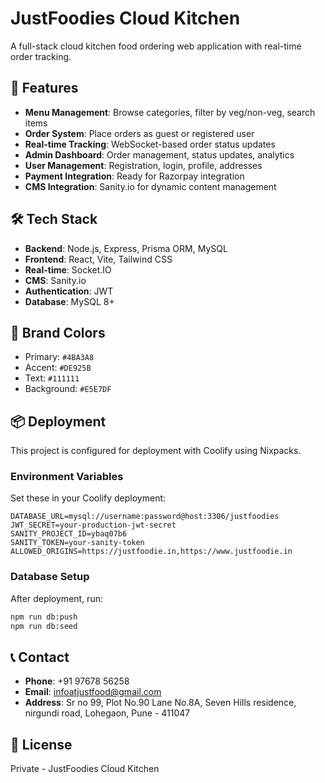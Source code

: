# JustFoodies Cloud Kitchen

A full-stack cloud kitchen food ordering web application with real-time order tracking.

## 🚀 Features

- **Menu Management**: Browse categories, filter by veg/non-veg, search items
- **Order System**: Place orders as guest or registered user
- **Real-time Tracking**: WebSocket-based order status updates
- **Admin Dashboard**: Order management, status updates, analytics
- **User Management**: Registration, login, profile, addresses
- **Payment Integration**: Ready for Razorpay integration
- **CMS Integration**: Sanity.io for dynamic content management

## 🛠️ Tech Stack

- **Backend**: Node.js, Express, Prisma ORM, MySQL
- **Frontend**: React, Vite, Tailwind CSS
- **Real-time**: Socket.IO
- **CMS**: Sanity.io
- **Authentication**: JWT
- **Database**: MySQL 8+

## 🎨 Brand Colors

- Primary: `#4BA3A8`
- Accent: `#DE925B`
- Text: `#111111`
- Background: `#E5E7DF`

## 📦 Deployment

This project is configured for deployment with Coolify using Nixpacks.

### Environment Variables

Set these in your Coolify deployment:

```env
DATABASE_URL=mysql://username:password@host:3306/justfoodies
JWT_SECRET=your-production-jwt-secret
SANITY_PROJECT_ID=ybaq07b6
SANITY_TOKEN=your-sanity-token
ALLOWED_ORIGINS=https://justfoodie.in,https://www.justfoodie.in
```

### Database Setup

After deployment, run:
```bash
npm run db:push
npm run db:seed
```

## 📞 Contact

- **Phone**: +91 97678 56258
- **Email**: infoatjustfood@gmail.com
- **Address**: Sr no 99, Plot No.90 Lane No.8A, Seven Hills residence, nirgundi road, Lohegaon, Pune - 411047

## 📄 License

Private - JustFoodies Cloud Kitchen